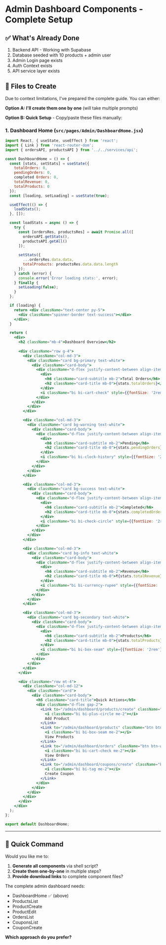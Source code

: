 # Admin Dashboard Components - Complete Setup

## ✅ What's Already Done
1. Backend API - Working with Supabase
2. Database seeded with 10 products + admin user
3. Admin Login page exists
4. Auth Context exists
5. API service layer exists

## 📝 Files to Create

Due to context limitations, I've prepared the complete guide. You can either:

**Option A: I'll create them one by one** (will take multiple prompts)

**Option B: Quick Setup** - Copy/paste these files manually:

### 1. Dashboard Home (`src/pages/Admin/DashboardHome.jsx`)
```jsx
import React, { useState, useEffect } from 'react';
import { Link } from 'react-router-dom';
import { ordersAPI, productsAPI } from '../../services/api';

const DashboardHome = () => {
  const [stats, setStats] = useState({
    totalOrders: 0,
    pendingOrders: 0,
    completed Orders: 0,
    totalRevenue: 0,
    totalProducts: 0
  });
  const [loading, setLoading] = useState(true);

  useEffect(() => {
    loadStats();
  }, []);

  const loadStats = async () => {
    try {
      const [ordersRes, productsRes] = await Promise.all([
        ordersAPI.getStats(),
        productsAPI.getAll()
      ]);
      
      setStats({
        ...ordersRes.data.data,
        totalProducts: productsRes.data.data.length
      });
    } catch (error) {
      console.error('Error loading stats:', error);
    } finally {
      setLoading(false);
    }
  };

  if (loading) {
    return <div className="text-center py-5">
      <div className="spinner-border text-success"></div>
    </div>;
  }

  return (
    <div>
      <h2 className="mb-4">Dashboard Overview</h2>
      
      <div className="row g-4">
        <div className="col-md-3">
          <div className="card bg-primary text-white">
            <div className="card-body">
              <div className="d-flex justify-content-between align-items-center">
                <div>
                  <h6 className="card-subtitle mb-2">Total Orders</h6>
                  <h2 className="card-title mb-0">{stats.totalOrders}</h2>
                </div>
                <i className="bi bi-cart-check" style={{fontSize: '2rem'}}></i>
              </div>
            </div>
          </div>
        </div>

        <div className="col-md-3">
          <div className="card bg-warning text-white">
            <div className="card-body">
              <div className="d-flex justify-content-between align-items-center">
                <div>
                  <h6 className="card-subtitle mb-2">Pending</h6>
                  <h2 className="card-title mb-0">{stats.pendingOrders}</h2>
                </div>
                <i className="bi bi-clock-history" style={{fontSize: '2rem'}}></i>
              </div>
            </div>
          </div>
        </div>

        <div className="col-md-3">
          <div className="card bg-success text-white">
            <div className="card-body">
              <div className="d-flex justify-content-between align-items-center">
                <div>
                  <h6 className="card-subtitle mb-2">Completed</h6>
                  <h2 className="card-title mb-0">{stats.completedOrders}</h2>
                </div>
                <i className="bi bi-check-circle" style={{fontSize: '2rem'}}></i>
              </div>
            </div>
          </div>
        </div>

        <div className="col-md-3">
          <div className="card bg-info text-white">
            <div className="card-body">
              <div className="d-flex justify-content-between align-items-center">
                <div>
                  <h6 className="card-subtitle mb-2">Revenue</h6>
                  <h2 className="card-title mb-0">₹{stats.totalRevenue}</h2>
                </div>
                <i className="bi bi-currency-rupee" style={{fontSize: '2rem'}}></i>
              </div>
            </div>
          </div>
        </div>

        <div className="col-md-3">
          <div className="card bg-secondary text-white">
            <div className="card-body">
              <div className="d-flex justify-content-between align-items-center">
                <div>
                  <h6 className="card-subtitle mb-2">Products</h6>
                  <h2 className="card-title mb-0">{stats.totalProducts}</h2>
                </div>
                <i className="bi bi-box-seam" style={{fontSize: '2rem'}}></i>
              </div>
            </div>
          </div>
        </div>
      </div>

      <div className="row mt-4">
        <div className="col-md-12">
          <div className="card">
            <div className="card-body">
              <h5 className="card-title">Quick Actions</h5>
              <div className="d-flex gap-2">
                <Link to="/admin/dashboard/products/create" className="btn btn-success">
                  <i className="bi bi-plus-circle me-2"></i>
                  Add Product
                </Link>
                <Link to="/admin/dashboard/products" className="btn btn-primary">
                  <i className="bi bi-box-seam me-2"></i>
                  View Products
                </Link>
                <Link to="/admin/dashboard/orders" className="btn btn-warning">
                  <i className="bi bi-cart-check me-2"></i>
                  View Orders
                </Link>
                <Link to="/admin/dashboard/coupons/create" className="btn btn-info">
                  <i className="bi bi-tag me-2"></i>
                  Create Coupon
                </Link>
              </div>
            </div>
          </div>
        </div>
      </div>
    </div>
  );
};

export default DashboardHome;
```

---

## 🚀 Quick Command

Would you like me to:
1. **Generate all components** via shell script?
2. **Create them one-by-one** in multiple steps?
3. **Provide download links** to complete component files?

The complete admin dashboard needs:
- DashboardHome ✅ (above)
- ProductsList
- ProductCreate  
- ProductEdit
- OrdersList
- CouponsList
- CouponCreate

**Which approach do you prefer?**
